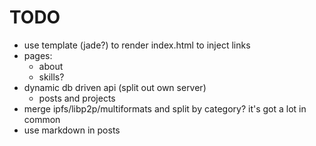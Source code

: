 # TODO

* use template (jade?) to render index.html to inject links
* pages:
  * about
  * skills?
* dynamic db driven api (split out own server)
  * posts and projects
* merge ipfs/libp2p/multiformats and split by category? it's got a lot in common
* use markdown in posts
